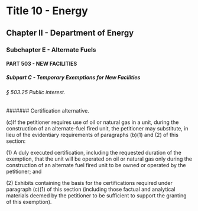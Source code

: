 
# Title 10 - Energy
## Chapter II - Department of Energy
### Subchapter E - Alternate Fuels
#### PART 503 - NEW FACILITIES
##### Subpart C - Temporary Exemptions for New Facilities
###### § 503.25 Public interest.
####### Certification alternative.

(c)If the petitioner requires use of oil or natural gas in a unit, during the construction of an alternate-fuel fired unit, the petitioner may substitute, in lieu of the evidentiary requirements of paragraphs (b)(1) and (2) of this section:

(1) A duly executed certification, including the requested duration of the exemption, that the unit will be operated on oil or natural gas only during the construction of an alternate fuel fired unit to be owned or operated by the petitioner; and

(2) Exhibits containing the basis for the certifications required under paragraph (c)(1) of this section (including those factual and analytical materials deemed by the petitioner to be sufficient to support the granting of this exemption).

